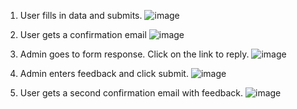 1. User fills in data and submits.
![image](https://user-images.githubusercontent.com/1689183/55590180-069e9100-56e7-11e9-8f71-48121f44a2e8.png)

1. User gets a confirmation email
![image](https://user-images.githubusercontent.com/1689183/55590655-5893e680-56e8-11e9-9151-e7995769ca4c.png)

1. Admin goes to form response. Click on the link to reply.
![image](https://user-images.githubusercontent.com/1689183/55590206-17e79d80-56e7-11e9-920e-d77d9b4cc60f.png)

1. Admin enters feedback and click submit.
![image](https://user-images.githubusercontent.com/1689183/55590634-49149d80-56e8-11e9-9ee8-13158ecf1421.png)

1. User gets a second confirmation email with feedback.
![image](https://user-images.githubusercontent.com/1689183/55590670-6184b800-56e8-11e9-8dae-ff2b3dce74ac.png)

